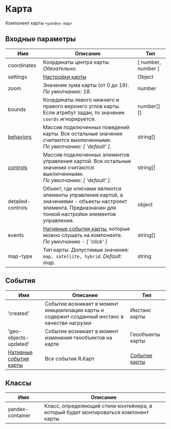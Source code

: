 # Карта

Компонент карты `<yandex-map>`

## Входные параметры

| Имя | Описание | Тип |
|---|---|---|
| coordinates | Координаты центра карты. <br> *Обязательно*. | [ number, number ] |
| settings | [Настройки карты](https://yandex.ru/dev/maps/jsapi/doc/2.1/dg/concepts/load.html#load__param) | Object |
| zoom | Значение зума карты (от 0 до 19). <br> *По умолчанию: 18*. | number |
| bounds | Координаты левого нижнего и правого верхнего углов карты. Если атрибут задан, то значение `coords` игнорируется. | number[][] |
| [behaviors](https://tech.yandex.ru/maps/doc/jsapi/2.1/ref/reference/map.behavior.Manager-docpage/#param-behaviors) | Массив подключенных поведений карты. Все остальные значения считаются выключенными. <br> *По умолчанию: [ 'default' ]*. | string[] |
| [controls](https://tech.yandex.ru/maps/doc/jsapi/2.1/ref/reference/control.Manager-docpage/#add-param-control) | Массив подключенных элементов управления картой. Все остальные значения считаются выключенными. <br> *По умолчанию: [ 'default' ]*. | string[] |
| detailed-controls | Объект, где ключами являются элементы управления картой, а значениями - объекты настроект элемента. Предназначен для тонкой настройки элементов управления. | object |
| events | [Нативные события карты](https://yandex.ru/dev/maps/jsapi/doc/2.1/ref/reference/Map.html#Map__events-summary), которые можно слушать на компоненте. <br> *По умолчанию - [ 'click' ]* | string[] |
| map-type | Тип карты. Допустимые значения: `map, satellite, hybrid`. *Default: map*. | string |

## События

| Имя | Описание | Тип |
| ---- | ---- | ---- |
| 'created' | Событие возникает в момент инициализации карты и содержит созданный инстанс в качестве нагрузки | Инстанс карты |
| 'geo-objects-updated' | Событие возникает в момент изменения геообъектов на карте | Геообъекты карты |
| [Нативные события карты](https://yandex.ru/dev/maps/jsapi/doc/2.1/ref/reference/Map.html#Map__events-summary) | Все события Я.Карт | [Событие карты](https://tech.yandex.ru/maps/doc/jsapi/2.1/dg/concepts/events-docpage/)

## Классы

| Имя | Описание |
|---|---|
| yandex-container | Класс, определяющий стили контейнера, в который будет монтироваться компонент карты |
